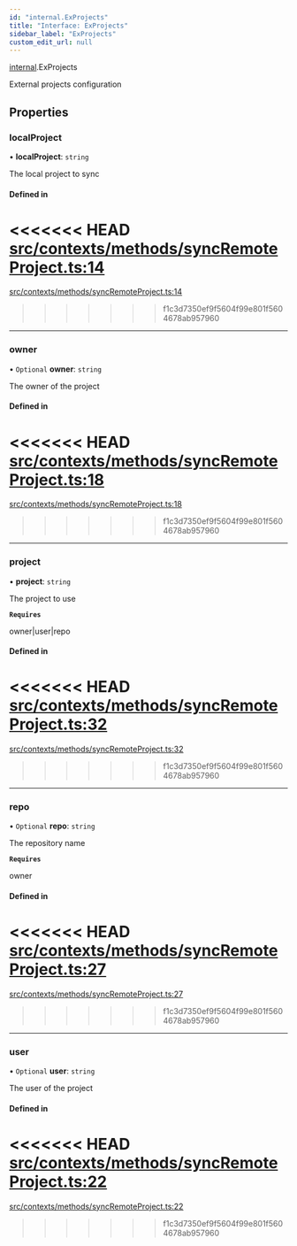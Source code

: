 ```yaml
---
id: "internal.ExProjects"
title: "Interface: ExProjects"
sidebar_label: "ExProjects"
custom_edit_url: null
---
```


[internal](../modules/internal.md).ExProjects

External projects configuration

## Properties

### localProject

• **localProject**: `string`

The local project to sync

#### Defined in

<<<<<<< HEAD
[src/contexts/methods/syncRemoteProject.ts:14](https://github.com/Resnovas/smartcloud/blob/b9e22a9/src/contexts/methods/syncRemoteProject.ts#L14)
=======
[src/contexts/methods/syncRemoteProject.ts:14](https://github.com/Resnovas/smartcloud/blob/b91f5b4/src/contexts/methods/syncRemoteProject.ts#L14)
>>>>>>> f1c3d7350ef9f5604f99e801f5604678ab957960

___

### owner

• `Optional` **owner**: `string`

The owner of the project

#### Defined in

<<<<<<< HEAD
[src/contexts/methods/syncRemoteProject.ts:18](https://github.com/Resnovas/smartcloud/blob/b9e22a9/src/contexts/methods/syncRemoteProject.ts#L18)
=======
[src/contexts/methods/syncRemoteProject.ts:18](https://github.com/Resnovas/smartcloud/blob/b91f5b4/src/contexts/methods/syncRemoteProject.ts#L18)
>>>>>>> f1c3d7350ef9f5604f99e801f5604678ab957960

___

### project

• **project**: `string`

The project to use

**`Requires`**

owner|user|repo

#### Defined in

<<<<<<< HEAD
[src/contexts/methods/syncRemoteProject.ts:32](https://github.com/Resnovas/smartcloud/blob/b9e22a9/src/contexts/methods/syncRemoteProject.ts#L32)
=======
[src/contexts/methods/syncRemoteProject.ts:32](https://github.com/Resnovas/smartcloud/blob/b91f5b4/src/contexts/methods/syncRemoteProject.ts#L32)
>>>>>>> f1c3d7350ef9f5604f99e801f5604678ab957960

___

### repo

• `Optional` **repo**: `string`

The repository name

**`Requires`**

owner

#### Defined in

<<<<<<< HEAD
[src/contexts/methods/syncRemoteProject.ts:27](https://github.com/Resnovas/smartcloud/blob/b9e22a9/src/contexts/methods/syncRemoteProject.ts#L27)
=======
[src/contexts/methods/syncRemoteProject.ts:27](https://github.com/Resnovas/smartcloud/blob/b91f5b4/src/contexts/methods/syncRemoteProject.ts#L27)
>>>>>>> f1c3d7350ef9f5604f99e801f5604678ab957960

___

### user

• `Optional` **user**: `string`

The user of the project

#### Defined in

<<<<<<< HEAD
[src/contexts/methods/syncRemoteProject.ts:22](https://github.com/Resnovas/smartcloud/blob/b9e22a9/src/contexts/methods/syncRemoteProject.ts#L22)
=======
[src/contexts/methods/syncRemoteProject.ts:22](https://github.com/Resnovas/smartcloud/blob/b91f5b4/src/contexts/methods/syncRemoteProject.ts#L22)
>>>>>>> f1c3d7350ef9f5604f99e801f5604678ab957960
